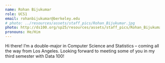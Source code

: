 ```yaml
---
name: Rohan Bijukumar
role: UCS1
email: rohanbijukumar@berkeley.edu
# photo: ../resources/assets/staff_pics/Rohan_Bijukumar.jpg
photo: http://ds100.org/sp25/resources/assets/staff_pics/Rohan_Bijukumar.jpg
pronouns: He/Him
---
```

Hi there! I’m a double-major in Computer Science and Statistics – coming all the way from Los Angeles. Looking forward to meeting some of you in my third semester with Data 100!